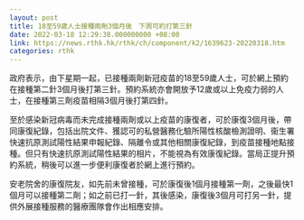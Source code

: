 ```yaml
---
layout: post
title: 18至59歲人士接種兩劑3個月後　下周可約打第三針
date: 2022-03-18 12:29:38.000000000 +08:00
link: https://news.rthk.hk/rthk/ch/component/k2/1639623-20220318.htm
categories: rthk
---
```


政府表示，由下星期一起，已接種兩劑新冠疫苗的18至59歲人士，可於網上預約在接種第二針3個月後打第三針。預約系統亦會開放予12歲或以上免疫力弱的人士，在接種第三劑疫苗相隔3個月後打第四針。

至於感染新冠病毒而未完成接種兩劑或以上疫苗的康復者，可於康復3個月後，帶同康復紀錄，包括出院文件、獲認可的私營醫務化驗所陽性核酸檢測證明、衞生署快速抗原測試陽性結果申報紀錄、隔離令或其他相關康復紀錄，到疫苗接種地點接種。但只有快速抗原測試陽性結果的相片，不能視為有效康復紀錄。當局正提升預約系統，稍後可以進一步便利康復者於網上進行預約。

安老院舍的康復院友，如先前未曾接種，可於康復後1個月接種第一劑，之後最快1個月可以接種第二劑；如之前已打一針，其後感染，康復後3個月可打另一針，提供外展接種服務的醫療團隊會作出相應安排。
